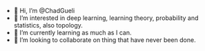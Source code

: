 - 👋 Hi, I’m @ChadGueli
- 👀 I’m interested in deep learning, learning theory, probability and statistics, also topology.
- 🌱 I’m currently learning as much as I can.
- 💞️ I’m looking to collaborate on thing that have never been done.

<!---
ChadGueli/ChadGueli is a ✨ special ✨ repository because its `README.md` (this file) appears on your GitHub profile.
You can click the Preview link to take a look at your changes.
--->
